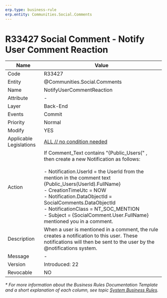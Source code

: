 ```yaml
---
erp.type: business-rule
erp.entity: Communities.Social.Comments
---
```


# R33427 Social Comment - Notify User Comment Reaction

| Name | Value |
| ---- | ----- |
| Code | R33427 |
| Entity | @Communities.Social.Comments |
| Name | NotifyUserCommentReaction |
| Attribute | - |
| Layer | Back-End |
| Events | Commit |
| Priority | Normal |
| Modify | YES |
| Applicable Legislations | [ALL // no condition needed](xref:applicable-legislations) |
| Action | If Comment_Text contains "{Public_Users(" , <br> then create a new Notification as follows: <br><br> - Notification.UserId = the UserId from the mention in the comment text {Public_Users(UserId).FullName} <br> - CreationTimeUtc =  NOW <br> - Notification.DataObjectId = SocialComments.DataObjectId <br> - NotificationClass = NT_SOC_MENTION <br> - Subject = {SocialComment.User.FullName} mentioned you in a comment. |
| Description| When a user is mentioned in a comment, the rule creates a notification to this user. These notifications will then be sent to the user by the @notifications system.|  
| Message | - |
| Version | Introduced: 22 |
| Revocable | NO |

*\* For more information about the Business Rules Documentation Template and a short explanation of each column, see
topic [System Business Rules](../templates/template-description-system-business-rules.md).*
